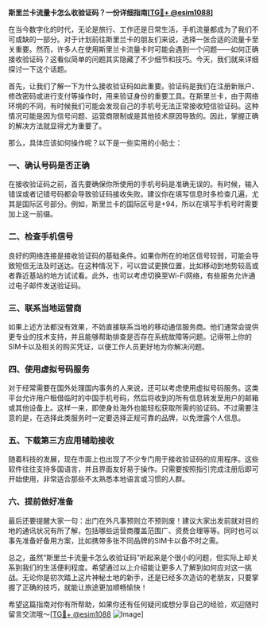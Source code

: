 **斯里兰卡流量卡怎么收验证码？一份详细指南[[TG💪+ @esim1088](https://t.me/s/esim1088)]**

在当今数字化的时代，无论是旅行、工作还是日常生活，手机流量都成为了我们不可或缺的一部分。对于计划前往斯里兰卡的朋友们来说，选择一张合适的流量卡至关重要。然而，许多人在使用斯里兰卡流量卡时可能会遇到一个问题——如何正确接收验证码？这看似简单的问题其实隐藏了不少细节和技巧。今天，我们就来详细探讨一下这个话题。

首先，让我们了解一下为什么接收验证码如此重要。验证码是我们在注册新账户、修改密码或进行支付等操作时，用来验证身份的重要工具。在斯里兰卡，由于网络环境的不同，有时候我们可能会发现自己的手机号无法正常接收短信验证码。这种情况可能是因为信号问题、运营商限制或是其他技术原因导致的。因此，掌握正确的解决方法就显得尤为重要了。

那么，具体应该如何操作呢？以下是一些实用的小贴士：

### 一、确认号码是否正确

在接收验证码之前，首先要确保你所使用的手机号码是准确无误的。有时候，输入错误或者记错号码都会导致验证码接收失败。建议你在填写信息时多检查几遍，尤其是国际区号部分。例如，斯里兰卡的国际区号是+94，所以在填写手机号时需要加上这一前缀。

### 二、检查手机信号

良好的网络连接是接收验证码的基础条件。如果你所在的地区信号较弱，可能会导致短信无法及时送达。在这种情况下，可以尝试更换位置，比如移动到地势较高或者靠近基站的地方试试看。此外，也可以考虑切换至Wi-Fi网络，有些服务允许通过电子邮件发送验证码。

### 三、联系当地运营商

如果上述方法都没有效果，不妨直接联系当地的移动通信服务商。他们通常会提供更专业的技术支持，并且能够帮助排查是否存在系统故障等问题。记得带上你的SIM卡以及相关的购买凭证，以便工作人员更好地为你解决问题。

### 四、使用虚拟号码服务

对于经常需要在国外处理国内事务的人来说，还可以考虑使用虚拟号码服务。这类平台允许用户租借临时的中国手机号码，然后将收到的所有信息转发至用户的邮箱或其他设备上。这样一来，即使身处海外也能轻松获取所需的验证码。不过需要注意的是，在选择此类服务时一定要选择正规可靠的品牌，以免泄露个人信息。

### 五、下载第三方应用辅助接收

随着科技的发展，现在市面上也出现了不少专门用于接收验证码的应用程序。这些软件往往支持多国语言，并且界面友好易于操作。只需要按照指引完成注册后即可开始使用，非常适合那些不太熟悉本地语言或习惯的人群。

### 六、提前做好准备

最后还要提醒大家一句：出门在外凡事预则立不预则废！建议大家出发前就对目的地的通讯状况有所了解，包括哪些运营商覆盖范围广、资费合理等等。同时也可以事先准备好备用方案，比如携带多张不同品牌的SIM卡以备不时之需。

总之，虽然“斯里兰卡流量卡怎么收验证码”听起来是个很小的问题，但实际上却关系到我们的生活便利程度。希望通过以上介绍能让更多人了解到如何应对这一挑战。无论你是初次踏上这片神秘土地的新手，还是已经多次造访的老朋友，只要掌握了正确的技巧，就能让旅途更加顺畅愉快！

希望这篇指南对你有所帮助，如果你还有任何疑问或想分享自己的经验，欢迎随时留言交流哦～[[TG💪+ @esim1088](https://t.me/s/esim1088) ![Image](https://i.postimg.cc/4NQfJmqS/Snipaste-2025-05-13-00-14-12.png)]